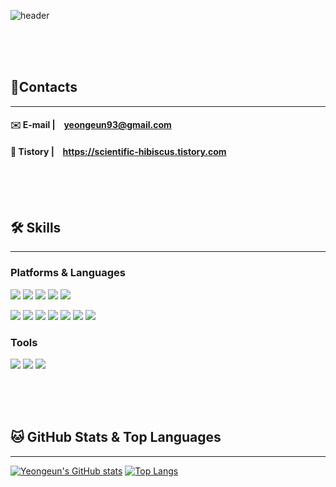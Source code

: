 ![header](https://capsule-render.vercel.app/api?color=CFF6BC&type=wave&animation=twinkling&height=200&section=header&text=Yeongeun's%20Git&fontSize=90&fontColor=000000&desc=Welcome%20!👏🏻&descAlign=80&descAlignY=80)

<br/><br/><br/>

## 🍉Contacts  
---
#### ✉️ E-mail | &ensp; yeongeun93@gmail.com  
#### 📂 Tistory | &ensp; https://scientific-hibiscus.tistory.com  

<br/><br/><br/>

## 🛠️ Skills  
---
### Platforms & Languages
<img src="https://img.shields.io/badge/Spring-6DB33F?style=for-the-badge&logo=Spring&logoColor=white"/>&nbsp;<img src="https://img.shields.io/badge/Nodejs-339933?style=for-the-badge&logo=Nodejs&logoColor=white"/>&nbsp;<img src="https://img.shields.io/badge/Express-000000?style=for-the-badge&logo=Express&logoColor=white"/>&nbsp;<img src="https://img.shields.io/badge/MySQL-4479A1?style=for-the-badge&logo=MySQL&logoColor=white"/>&nbsp;<img src="https://img.shields.io/badge/Sequelize-52B0E7?style=for-the-badge&logo=Sequelize&logoColor=white"/>


<img src="https://img.shields.io/badge/JavaScript-F7DF1E?style=for-the-badge&logo=JavaScript&logoColor=white"/>&nbsp;<img src="https://img.shields.io/badge/HTML5-E34F26?style=for-the-badge&logo=HTML5&logoColor=white"/>&nbsp;<img src="https://img.shields.io/badge/CSS3-1572B6?style=for-the-badge&logo=CSS3&logoColor=white"/>&nbsp;<img src="https://img.shields.io/badge/React-61DAFB?style=for-the-badge&logo=React&logoColor=white"/>&nbsp;<img src="https://img.shields.io/badge/Redux-764ABC?style=for-the-badge&logo=Redux&logoColor=white"/>&nbsp;<img src="https://img.shields.io/badge/Axios-5A29E4?style=for-the-badge&logo=Axios&logoColor=white"/>&nbsp;<img src="https://img.shields.io/badge/jQuery-0769AD?style=for-the-badge&logo=jQuery&logoColor=white"/>

### Tools  
<img src="https://img.shields.io/badge/Git-F05032?style=for-the-badge&logo=Git&logoColor=white"/>&nbsp;<img src="https://img.shields.io/badge/VisualStudioCode-007ACC?style=for-the-badge&logo=VisualStudioCode&logoColor=white"/>&nbsp;<img src="https://img.shields.io/badge/eclipseide-2C2255?style=for-the-badge&logo=appveyor&logo=eclipseide&logoColor=white"/>


<br/><br/><br/>



## 🐱 GitHub Stats & Top Languages  
---

[![Yeongeun's GitHub stats](https://github-readme-stats.vercel.app/api?username=nietzche15&show_icons=true&custom_title=Yeongeun's%20GitHub%20stats&ring_color=A073FF&hide=stars&count_private=true)](https://github.com/anuraghazra/github-readme-stats) [![Top Langs](https://github-readme-stats.vercel.app/api/top-langs/?username=nietzche15&layout=compact&exclude_repo=github-readme-stats,nietzche15.github.io,mafiaGame,SeSAC_Fridge,windowToUNIVERSE&hide=shell&card_width=410)](https://github.com/anuraghazra/github-readme-stats)

<br/><br/><br/>

<!--
**nietzche15/nietzche15** is a ✨ _special_ ✨ repository because its `README.md` (this file) appears on your GitHub profile.

Here are some ideas to get you started:

- 🔭 I’m currently working on ...
- 🌱 I’m currently learning ...
- 👯 I’m looking to collaborate on ...
- 🤔 I’m looking for help with ...
- 💬 Ask me about ...
- 📫 How to reach me: ...
- 😄 Pronouns: ...
- ⚡ Fun fact: ...
-->
